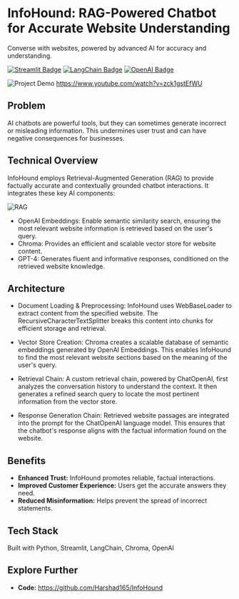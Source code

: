 # InfoHound: RAG-Powered Chatbot for Accurate Website Understanding
Converse with websites, powered by advanced AI for accuracy and understanding.

[![Streamlit Badge](https://img.shields.io/badge/Built%20With-Streamlit-blue)](https://streamlit.io/) [![LangChain Badge](https://img.shields.io/badge/LangChain-orange)](https://langchain.readthedocs.io/) [![OpenAI Badge](https://img.shields.io/badge/OpenAI-purple)](https://openai.com/)


![Project Demo](InfoHound.gif)
https://www.youtube.com/watch?v=zck1gstEfWU

## Problem 

AI chatbots are powerful tools, but they can sometimes generate incorrect or misleading information. This undermines user trust and can have negative consequences for businesses.

## Technical Overview

InfoHound employs Retrieval-Augmented Generation (RAG) to provide factually accurate and contextually grounded chatbot interactions.  It integrates these key AI components:

![RAG](https://github.com/Harshad165/InfoHound/assets/56105291/170a97cc-26e4-4a78-b6e2-adbf0f2b3c37)


* OpenAI Embeddings: Enable semantic similarity search, ensuring the most relevant website information is retrieved based on the user's query.
* Chroma: Provides an efficient and scalable vector store for website content.
* GPT-4: Generates fluent and informative responses, conditioned on the retrieved website knowledge.

## Architecture

* Document Loading & Preprocessing:  InfoHound uses WebBaseLoader to extract content from the specified website.  The RecursiveCharacterTextSplitter breaks this content into chunks for efficient storage and retrieval.

* Vector Store Creation: Chroma creates a scalable database of semantic embeddings generated by OpenAI Embeddings.  This enables InfoHound to find the most relevant website sections based on the meaning of the user's query.

* Retrieval Chain:  A custom retrieval chain, powered by ChatOpenAI, first analyzes the conversation history to understand the context.  It then generates a refined search query to locate the most pertinent information from the vector store.

* Response Generation Chain: Retrieved website passages are integrated into the prompt for the ChatOpenAI language model. This ensures that the chatbot's response aligns with the factual information found on the website.


## Benefits

* **Enhanced Trust:** InfoHound promotes reliable, factual interactions.
* **Improved Customer Experience:**  Users get the accurate answers they need.
* **Reduced Misinformation:** Helps prevent the spread of incorrect statements.

## Tech Stack

Built with Python, Streamlit, LangChain, Chroma, OpenAI

## Explore Further

* **Code:** https://github.com/Harshad165/InfoHound
